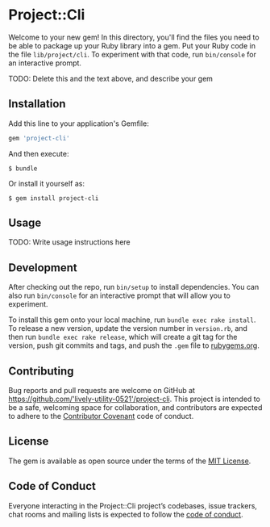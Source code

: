 # Project::Cli

Welcome to your new gem! In this directory, you'll find the files you need to be able to package up your Ruby library into a gem. Put your Ruby code in the file `lib/project/cli`. To experiment with that code, run `bin/console` for an interactive prompt.

TODO: Delete this and the text above, and describe your gem

## Installation

Add this line to your application's Gemfile:

```ruby
gem 'project-cli'
```

And then execute:

    $ bundle

Or install it yourself as:

    $ gem install project-cli

## Usage

TODO: Write usage instructions here

## Development

After checking out the repo, run `bin/setup` to install dependencies. You can also run `bin/console` for an interactive prompt that will allow you to experiment.

To install this gem onto your local machine, run `bundle exec rake install`. To release a new version, update the version number in `version.rb`, and then run `bundle exec rake release`, which will create a git tag for the version, push git commits and tags, and push the `.gem` file to [rubygems.org](https://rubygems.org).

## Contributing

Bug reports and pull requests are welcome on GitHub at https://github.com/'lively-utility-0521'/project-cli. This project is intended to be a safe, welcoming space for collaboration, and contributors are expected to adhere to the [Contributor Covenant](http://contributor-covenant.org) code of conduct.

## License

The gem is available as open source under the terms of the [MIT License](https://opensource.org/licenses/MIT).

## Code of Conduct

Everyone interacting in the Project::Cli project’s codebases, issue trackers, chat rooms and mailing lists is expected to follow the [code of conduct](https://github.com/'lively-utility-0521'/project-cli/blob/master/CODE_OF_CONDUCT.md).

